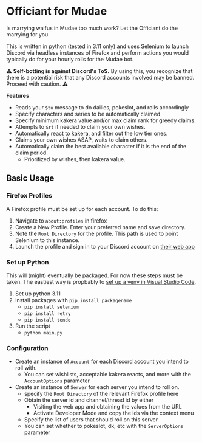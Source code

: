 # Officiant for Mudae

Is marrying waifus in Mudae too much work? Let the Officiant do the marrying for you.

This is written in python (tested in 3.11 only) and uses Selenium to launch Discord via headless instances of Firefox and perform actions you would typically do for your hourly rolls for the Mudae bot.

:warning: **Self-botting is against Discord's ToS.** By using this, you recognize that there is a potential risk that any Discord accounts involved may be banned. Proceed with caution. :warning:

**Features**

- Reads your `$tu` message to do dailies, pokeslot, and rolls accordingly
- Specify characters and series to be automatically claimed
- Specify minimum kakera value and/or max claim rank for greedy claims.
- Attempts to `$rt` if needed to claim your own wishes.
- Automatically react to kakera, and filter out the low tier ones.
- Claims your own wishes ASAP, waits to claim others. 
- Automatically claim the best available character if it is the end of the claim period.
    - Prioritized by wishes, then kakera value.

## Basic Usage
### Firefox Profiles
A Firefox profile must be set up for each account. To do this:
1. Navigate to `about:profiles` in firefox
1. Create a New Profile. Enter your preferred name and save directory.
1. Note the `Root Directory` for the profile. This path is used to point Selenium to this instance.
1. Launch the profile and sign in to your Discord account on [their web app](https://discord.com/app)

### Set up Python
This will (might) eventually be packaged. For now these steps must be taken. The eastiest way is propbably to [set up a venv in Visual Studio Code](https://code.visualstudio.com/docs/python/environments).
1. Set up python 3.11
1. install packages with `pip install packagename`
    - `pip install selenium`
    - `pip install retry`
    - `pip install tendo`
1. Run the script
    - `python main.py`

### Configuration
- Create an instance of `Account` for each Discord account you intend to roll with.
    - You can set wishlists, acceptable kakera reacts, and more with the `AccountOptions` parameter
- Create an instance of `Server` for each server you intend to roll on.
    - specify the `Root Directory` of the relevant Firefox profile here
    - Obtain the server id and channel/thread id by either
        - Visiting the web app and obtaining the values from the URL
        - Activate Developer Mode and copy the ids via the context menu
    - Specify the list of users that should roll on this server
    - You can set whether to pokeslot, dk, etc with the `ServerOptions` parameter


